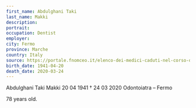 ```yaml
---
first_name: Abdulghani Taki
last_name: Makki
description: 
portrait: 
occupation: Dentist
employer: 
city: Fermo
province: Marche
country: Italy
source: https://portale.fnomceo.it/elenco-dei-medici-caduti-nel-corso-dellepidemia-di-covid-19/
birth_date: 1941-04-20
death_date: 2020-03-24
---
```


Abdulghani Taki Makki 20 04 1941 † 24 03 2020
Odontoiatra – Fermo

78 years old.
